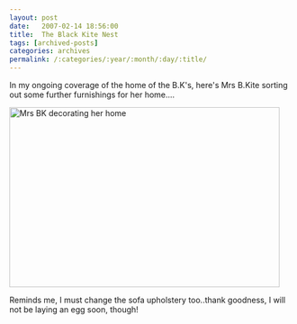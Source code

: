 ```yaml
---
layout: post
date:	2007-02-14 18:56:00
title:  The Black Kite Nest
tags: [archived-posts]
categories: archives
permalink: /:categories/:year/:month/:day/:title/
---
```

In my ongoing coverage of the home of the B.K's, here's Mrs B.Kite sorting out some further furnishings for her home....

<a href="http://www.flickr.com/photos/96476944@N00/388792774/" title="Photo Sharing"><img width="480" alt="Mrs BK decorating her home" src="http://farm1.static.flickr.com/188/388792774_9c7c7f1020.jpg" height="320"/></a>

Reminds me, I must change the sofa upholstery too..thank goodness, I will not be laying an egg soon, though!
